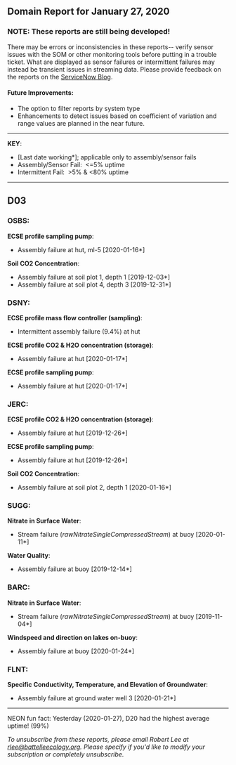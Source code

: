 ## Domain Report for January 27, 2020


### NOTE: These reports are still being developed!
There may be errors or inconsistencies in these reports-- verify sensor issues with the SOM or other monitoring tools before putting in a trouble ticket. What are displayed as sensor failures or intermittent failures may instead be transient issues in streaming data.
Please provide feedback on the reports on the [ServiceNow Blog](https://neon.service-now.com/community?id=community_blog&sys_id=9b4fbe8adbed734017ecf9041d9619be).

#### Future Improvements: 
 - The option to filter reports by system type 
 - Enhancements to detect issues based on coefficient of variation and range values are planned in the near future.

***

**KEY**:

 - [Last date working*]; applicable only to assembly/sensor fails
 - Assembly/Sensor Fail:&nbsp;&nbsp;<=5% uptime
 - Intermittent Fail:&nbsp;&nbsp;>5% & <80% uptime

***
## D03

### OSBS:

**ECSE profile sampling pump**:
 - Assembly failure at hut, ml-5 [2020-01-16*]

**Soil CO2 Concentration**:
 - Assembly failure at soil plot 1, depth 1 [2019-12-03*]
 - Assembly failure at soil plot 4, depth 3 [2019-12-31*]

### DSNY:

**ECSE profile mass flow controller (sampling)**:
 - Intermittent assembly failure (9.4%) at hut

**ECSE profile CO2 & H2O concentration (storage)**:
 - Assembly failure at hut [2020-01-17*]

**ECSE profile sampling pump**:
 - Assembly failure at hut [2020-01-17*]

### JERC:

**ECSE profile CO2 & H2O concentration (storage)**:
 - Assembly failure at hut [2019-12-26*]

**ECSE profile sampling pump**:
 - Assembly failure at hut [2019-12-26*]

**Soil CO2 Concentration**:
 - Assembly failure at soil plot 2, depth 1 [2020-01-16*]

### SUGG:

**Nitrate in Surface Water**:
 - Stream failure (_rawNitrateSingleCompressedStream_) at buoy [2020-01-11*]

**Water Quality**:
 - Assembly failure at buoy [2019-12-14*]

### BARC:

**Nitrate in Surface Water**:
 - Stream failure (_rawNitrateSingleCompressedStream_) at buoy [2019-11-04*]

**Windspeed and direction on lakes on-buoy**:
 - Assembly failure at buoy [2020-01-24*]

### FLNT:

**Specific Conductivity, Temperature, and Elevation of Groundwater**:
 - Assembly failure at ground water well 3 [2020-01-21*]

***
NEON fun fact: Yesterday (2020-01-27), D20 had the highest average uptime! (99%)

_To unsubscribe from these reports, please email Robert Lee at rlee@battelleecology.org. Please specify if you'd like to modify your subscription or completely unsubscribe._
